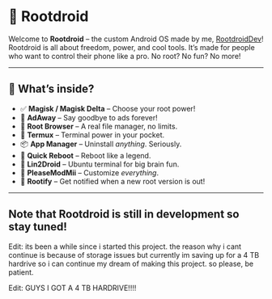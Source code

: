 # 🤖 Rootdroid

Welcome to **Rootdroid** – the custom Android OS made by me, [RootdroidDev](https://github.com/RootdroidDev)!  
Rootdroid is all about freedom, power, and cool tools. It’s made for people who want to control their phone like a pro. No root? No fun? No more!

---

## 🔧 What’s inside?

- ✅ **Magisk / Magisk Delta** – Choose your root power!
- 🚫 **AdAway** – Say goodbye to ads forever!
- 📂 **Root Browser** – A real file manager, no limits.
- 🧪 **Termux** – Terminal power in your pocket.
- 📦 **App Manager** – Uninstall *anything*. Seriously.
- 🔁 **Quick Reboot** – Reboot like a legend.
- 🐧 **Lin2Droid** – Ubuntu terminal for big brain fun.
- 🎨 **PleaseModMii** – Customize *everything*.
- 🔔 **Rootify** – Get notified when a new root version is out!

---

## Note that Rootdroid is still in development so stay tuned!

Edit: its been a while since i started this project. the reason why i cant continue is because of storage issues but currently im saving up for a 4 TB hardrive so i can continue my dream of making this project. so please, be patient.

Edit: GUYS I GOT A 4 TB HARDRIVE!!!!
